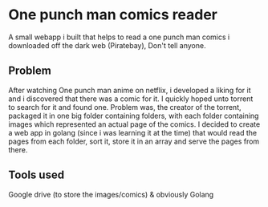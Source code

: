 # One punch man comics reader 
A small webapp i built that helps to read a one punch man comics i downloaded off the dark web (Piratebay), Don't tell anyone.

## Problem
After watching One punch man anime on netflix, i developed a liking for it and i discovered that there was a comic for it. 
I quickly hoped unto torrent to search for it and found one. Problem was, the creator of the torrent, packaged it in one big folder containing folders,
with each folder containing images which represented an actual page of the comics. I decided to create a web app in golang (since i was learning it at the time) that 
would read the pages from each folder, sort it, store it in an array and serve the pages from there. 

## Tools used
Google drive (to store the images/comics)
& obviously Golang
